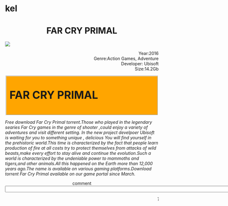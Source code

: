 # kel
<HTML>

<HEAD>
<TITLE> KELVIN WORKS </TITLE>
</HEAD>

<BODY>

<H1> <B> <center>FAR CRY PRIMAL</H1></B></center>
<p>
<img src="kelvin.jpg"/></p>
<p align ="right">
Year:2016<br>
Genre:Action Games, Adventure<br>
Developer: Ubisoft<br>
Size:14.2Gb</p>
<fieldset style="background:orange">
<p style="font-size:35px";style=><b><strong>FAR CRY PRIMAL</B></strong>

</style>
</fieldset>
<p> <em>Free download Far Cry Primal torrent.Those who played in the legendary searies Far Cry games in the genre of shooter
,could enjoy a variety of adventures and visit different setting.
In the new project develpoer Ubisoft is waiting for you to something unique
, delicious You will find yourself in the prehistoric world.This time is characterized by the fact that people
learn production of fire at all costs try to protect themselves from attacks of wild beasts,make 
every effort to stay alive and continue the evolution.Such a world is characterized by the undeniable power to mammoths and tigers,and 
other animals.All this happened on the Earth more than 12,000 years ago.The name is available on various gaming platforms.Download torrent Far Cry Primal available on our game portal since March.
</em>

<p align=center>
comment
<input type="text" size="500">
</center>
<p>
<marquee>
<em>This page was created by Kelvin Anyamesem Aning©</em>
</marquee>


</BODY>
</HTML>
